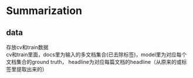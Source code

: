 # Summarization
## data
存放cv和train数据  
cv和train里面，docs里为输入的多文档集合(已去除标签)，model里为对应每个文档集合的ground truth， headline为对应每篇文档的headline（从原来的<HEADLINE>或<HEAD>标签里提取出来的）
